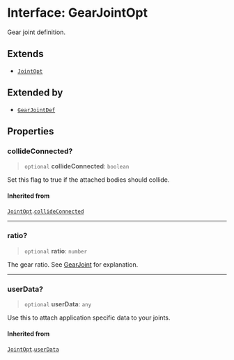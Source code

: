 # Interface: GearJointOpt

Gear joint definition.

## Extends

- [`JointOpt`](JointOpt)

## Extended by

- [`GearJointDef`](GearJointDef)

## Properties

### collideConnected?

> `optional` **collideConnected**: `boolean`

Set this flag to true if the attached bodies
should collide.

#### Inherited from

[`JointOpt`](JointOpt).[`collideConnected`](JointOpt#collideconnected)

***

### ratio?

> `optional` **ratio**: `number`

The gear ratio. See [GearJoint](../classes/GearJoint) for explanation.

***

### userData?

> `optional` **userData**: `any`

Use this to attach application specific data to your joints.

#### Inherited from

[`JointOpt`](JointOpt).[`userData`](JointOpt#userdata)

